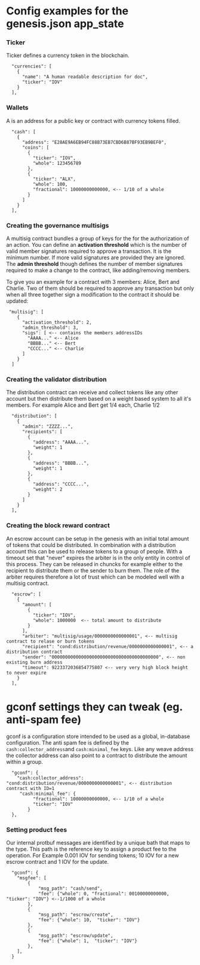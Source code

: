 # Config examples for the genesis.json app_state

### Ticker
Ticker defines a currency token in the blockchain.
``` 
  "currencies": [
    {
      "name": "A human readable description for doc",
      "ticker": "IOV"
    }
  ],
```  

### Wallets
A is an address for a public key or contract with currency tokens filled.
``` 
  "cash": [
    {
      "address": "E28AE9A6EB94FC88B73EB7CBD6B87BF93EB9BEF0",
      "coins": [
        {
          "ticker": "IOV",
          "whole": 123456789
        },
        {
          "ticker": "ALX",
          "whole": 100,
          "fractional": 10000000000000, <-- 1/10 of a whole
        }
      ]
    }
  ],
```

### Creating the governance multisigs
A multisig contract bundles a group of keys for the for the authorization of an action. 
You can define an **activation threshold** which is the number of valid member signatures required to approve a transaction.
It is the minimum number. If more valid signatures are provided they are ignored.
The **admin threshold** though defines the number of member signatures required to make a change to the contract, like adding/removing members.

To give you an example for a contract with 3 members: Alice, Bert and Charlie. Two of them should be required to approve any transaction but
only when all three together sign a modification to the contract it should be updated:

``` 
 "multisig": [
    {
      "activation_threshold": 2,
      "admin_threshold": 3,
      "sigs": [ <-- contains the members addressIDs
        "AAAA..." <-- Alice
        "BBBB..." <-- Bert
        "CCCC..." <-- Charlie
      ]
    }
  ]
```

### Creating the validator distribution
The distribution contract can receive and collect tokens like any other account but then distribute them
based on a weight based system to all it's members. 
For example Alice and Bert get 1/4 each, Charlie 1/2

``` 
  "distribution": [
    {
      "admin": "ZZZZ...",
      "recipients": [
        {
          "address": "AAAA...",
          "weight": 1
        },
        {
          "address": "BBBB...",
          "weight": 1
        },
        {
          "address": "CCCC...",
          "weight": 2
        }
      ]
    }
  ],

```

### Creating the block reward contract
An escrow account can be setup in the genesis with an initial total amount of tokens that could be distributed.
In combination with a distribution account this can be used to release tokens to a group of people. With a timeout
set that "never" expires the arbiter is in the only entity in control of this process. They can be released in chuncks
for example either to the recipient to distribute them or the sender to burn them.
The role of the arbiter requires therefore a lot of trust which can be modeled well with a multisig contract.     
``` 
  "escrow": [
    {
      "amount": [
        {
          "ticker": "IOV",
          "whole": 1000000  <-- total amount to distribute
        }
      ],
      "arbiter": "multisig/usage/0000000000000001", <-- multisig contract to relase or burn tokens
      "recipient": "cond:distribution/revenue/0000000000000001", <-- a distribution contract
      "sender": "0000000000000000000000000000000000000000", <-- non existing burn address
      "timeout": 9223372036854775807 <-- very very high block height to never expire
    }
  ],

```

# gconf settings they can tweak (eg. anti-spam fee)
gconf is a configuration store intended to be used as a global, in-database configuration. The anti spam fee is
defined by the `cash:collector_address`and `cash:minimal_fee` keys. Like any weave address the collector address
can also point to a contract to distribute the amount within a group.
 
``` 
  "gconf": {
    "cash:collector_address": "cond:distribution/revenue/0000000000000001", <-- distribution contract with ID=1
     "cash:minimal_fee": {
          "fractional": 10000000000000, <-- 1/10 of a whole
          "ticker": "IOV"
        }
  },
```

### Setting product fees
Our internal protbuf messages are identified by a unique bath that maps to the type. This path is the reference key to assign
a product fee to the operation.
For Example 0.001 IOV for sending tokens; 10 IOV for a new escrow contract and 1 IOV for the update.
 
``` 
  "gconf": {
	"msgfee": [
		{
			"msg_path": "cash/send",
			"fee": {"whole": 0, "fractional": 00100000000000, "ticker": "IOV"} <--1/1000 of a whole
		},
		{
			"msg_path": "escrow/create",
			"fee": {"whole": 10,  "ticker": "IOV"}
		},
		{
			"msg_path": "escrow/update",
			"fee": {"whole": 1,  "ticker": "IOV"}
		},
	],
  }
```